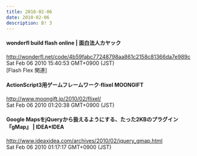 ```yaml
---
title: 2010-02-06
date: 2010-02-06
description: B! 3
---
```


#### wonderfl build flash online | 面白法人カヤック
http://wonderfl.net/code/4b59fabc77248798aa861c2158c81366da7e989c<br>
Sat Feb 06 2010 15:40:53 GMT+0900 (JST)<br>
[Flash Flex 関連]


#### ActionScript3用ゲームフレームワーク·flixel MOONGIFT
http://www.moongift.jp/2010/02/flixel/<br>
Sat Feb 06 2010 01:20:38 GMT+0900 (JST)<br>


#### Google MapsをjQueryから扱えるようにする、たった2KBのプラグイン『gMap』 | IDEA*IDEA
http://www.ideaxidea.com/archives/2010/02/jquery_gmap.html<br>
Sat Feb 06 2010 01:17:17 GMT+0900 (JST)<br>


